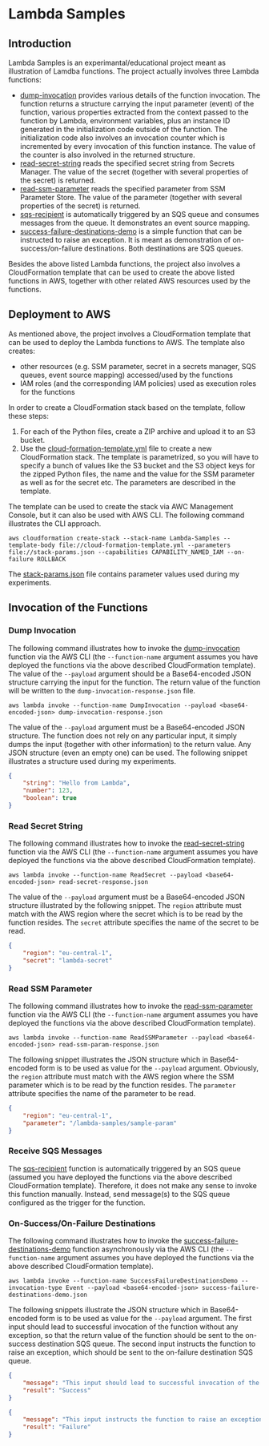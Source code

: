 # Lambda Samples

## Introduction
Lambda Samples is an experimantal/educational project meant as illustration of Lamdba functions. The project actually involves three Lambda functions:
- [dump-invocation](./dump-invocation.py) provides various details of the function invocation. The function returns a structure carrying the input parameter (event) of the function, various properties extracted from the context passed to the function by Lambda, environment variables, plus an instance ID generated in the initialization code outside of the function. The initialization code also involves an invocation counter which is incremented by every invocation of this function instance. The value of the counter is also involved in the returned structure.
- [read-secret-string](./read-secret-string.py) reads the specified secret string from Secrets Manager. The value of the secret (together with several properties of the secret) is returned.
- [read-ssm-parameter](./read-ssm-parameter.py) reads the specified parameter from SSM Parameter Store. The value of the parameter (together with several properties of the secret) is returned.
- [sqs-recipient](./sqs-recipient.py) is automatically triggered by an SQS queue and consumes messages from the queue. It demonstrates an event source mapping.
- [success-failure-destinations-demo](./success-failure-destinations-demo.py) is a simple function that can be instructed to raise an exception. It is meant as demonstration of on-success/on-failure destinations. Both destinations are SQS queues.

Besides the above listed Lambda functions, the project also involves a CloudFormation template that can be used to create the above listed functions in AWS, together with other related AWS resources used by the functions.

## Deployment to AWS
As mentioned above, the project involves a CloudFormation template that can be used to deploy the Lambda functions to AWS. The template also creates:
- other resources (e.g. SSM parameter, secret in a secrets manager, SQS queues, event source mapping) accessed/used by the functions
- IAM roles (and the corresponding IAM policies) used as execution roles for the functions

In order to create a CloudFormation stack based on the template, follow these steps:
1. For each of the Python files, create a ZIP archive and upload it to an S3 bucket.
2. Use the [cloud-formation-template.yml](./cloud-formation-template.yml) file to create a new CloudFormation stack. The template is parametrized, so you will have to specify a bunch of values like the S3 bucket and the S3 object keys for the zipped Python files, the name and the value for the SSM parameter as well as for the secret etc. The parameters are described in the template.

The template can be used to create the stack via AWC Management Console, but it can also be used with AWS CLI. The following command illustrates the CLI approach.
```
aws cloudformation create-stack --stack-name Lambda-Samples --template-body file://cloud-formation-template.yml --parameters file://stack-params.json --capabilities CAPABILITY_NAMED_IAM --on-failure ROLLBACK
```

The [stack-params.json](./stack-params.json) file contains parameter values used during my experiments.

## Invocation of the Functions

### Dump Invocation
The following command illustrates how to invoke the [dump-invocation](./dump-invocation.py) function via the AWS CLI (the `--function-name` argument assumes you have deployed the functions via the above described CloudFormation template). The value of the `--payload` argument should be a Base64-encoded JSON structure carrying the input for the function. The return value of the function will be written to the `dump-invocation-response.json` file.
```
aws lambda invoke --function-name DumpInvocation --payload <base64-encoded-json> dump-invocation-response.json
```

The value of the `--payload` argument must be a Base64-encoded JSON structure. The function does not rely on any particular input, it simply dumps the input (together with other information) to the return value. Any JSON structure (even an empty one) can be used. The following snippet illustrates a structure used during my experiments.
```json
{
    "string": "Hello from Lambda",
    "number": 123,
    "boolean": true
}
```

### Read Secret String
The following command illustrates how to invoke the [read-secret-string](./read-secret-string.py) function via the AWS CLI (the `--function-name` argument assumes you have deployed the functions via the above described CloudFormation template).
```
aws lambda invoke --function-name ReadSecret --payload <base64-encoded-json> read-secret-response.json
```

The value of the `--payload` argument must be a Base64-encoded JSON structure illustrated by the following snippet. The `region` attribute must match with the AWS region where the secret which is to be read by the function resides. The `secret` attribute specifies the name of the secret to be read.
```json
{
    "region": "eu-central-1",
    "secret": "lambda-secret"
}
```

### Read SSM Parameter
The following command illustrates how to invoke the [read-ssm-parameter](./read-ssm-parameter.py) function via the AWS CLI (the `--function-name` argument assumes you have deployed the functions via the above described CloudFormation template).
```
aws lambda invoke --function-name ReadSSMParameter --payload <base64-encoded-json> read-ssm-param-response.json
```

The following snippet illustrates the JSON structure which in Base64-encoded form is to be used as value for the `--payload` argument. Obviously, the `region` attribute must match with the AWS region where the SSM parameter which is to be read by the function resides. The `parameter` attribute specifies the name of the parameter to be read.
```json
{
    "region": "eu-central-1",
    "parameter": "/lambda-samples/sample-param"
}
```

### Receive SQS Messages
The [sqs-recipient](./sqs-recipient.py) function is automatically triggered by an SQS queue (assumed you have deployed the functions via the above described CloudFormation template). Therefore, it does not make any sense to invoke this function manually. Instead, send message(s) to the SQS queue configured as the trigger for the function.


### On-Success/On-Failure Destinations
The following command illustrates how to invoke the [success-failure-destinations-demo](./success-failure-destinations-demo.py) function asynchronously via the AWS CLI (the `--function-name` argument assumes you have deployed the functions via the above described CloudFormation template).
```
aws lambda invoke --function-name SuccessFailureDestinationsDemo --invocation-type Event --payload <base64-encoded-json> success-failure-destinations-demo.json
```

The following snippets illustrate the JSON structure which in Base64-encoded form is to be used as value for the `--payload` argument. The first input should lead to successful invocation of the function without any exception, so that the return value of the function should be sent to the on-success destination SQS queue. The second input instructs the function to raise an exception, which should be sent to the on-failure destination SQS queue.
```json
{
    "message": "This input should lead to successful invocation of the function.",
    "result": "Success"
}
```

```json
{
    "message": "This input instructs the function to raise an exception.",
    "result": "Failure"
}
```
